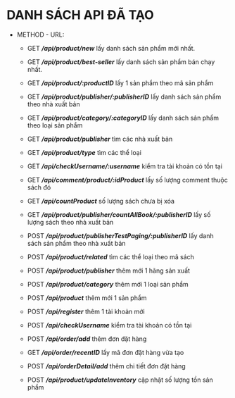# DANH SÁCH API ĐÃ TẠO

* METHOD - URL:
    * GET  ***/api/product/new*** lấy danh sách sản phẩm mới nhất.
    * GET  ***/api/product/best-seller*** lấy danh sách sản phẩm bán chạy nhất.
    * GET  ***/api/product/:productID*** lấy 1 sản phẩm theo mã sản phẩm
    * GET ***/api/product/publisher/:publisherID*** lấy danh sách sản phẩm theo nhà xuất bản
    * GET ***/api/product/category/:categoryID*** lấy danh sách sản phẩm theo loại sản phẩm
    * GET ***/api/product/publisher*** tìm các nhà xuất bản
    * GET ***/api/product/type*** tìm các thể loại
    * GET ***/api/checkUsername/:username*** kiểm tra tài khoản có tồn tại
    * GET ***/api/comment/product/:idProduct*** lấy số lượng comment thuộc sách đó

    * GET ***/api/countProduct*** số lượng sách chưa bị xóa
    * GET ***/api/product/publisher/countAllBook/:publisherID*** lấy số lượng sách theo nhà xuất bản

    * POST ***/api/product/publisherTestPaging/:publisherID*** lấy danh sách sản phẩm theo nhà xuất bản

    * POST ***/api/product/related*** tìm các thể loại theo mã sách
    * POST ***/api/product/publisher*** thêm mới 1 hãng sản xuất
    * POST ***/api/product/category*** thêm mới 1 loại sản phẩm
    * POST ***/api/product*** thêm mới 1 sản phẩm
    * POST ***/api/register*** thêm 1 tài khoản mới
    * POST ***/api/checkUsername*** kiểm tra tài khoản có tồn tại

    
    * POST ***/api/order/add*** thêm đơn đặt hàng
    * GET ***/api/order/recentID*** lấy mã đơn đặt hàng vừa tạo
    * POST ***/api/orderDetail/add*** thêm chi tiết đơn đặt hàng
    * POST ***/api/product/updateInventory*** cập nhật số lượng tồn sản phẩm